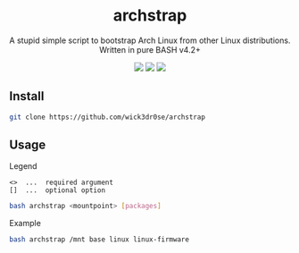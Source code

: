 <div align="center">
<h1>archstrap</h1>
<p>A stupid simple script to bootstrap Arch Linux from other Linux distributions. Written in pure BASH v4.2+</p>
<img src="https://img.shields.io/github/license/wick3dr0se/archstrap?style=flat-square&logo=license">
<img src="https://shields.io/badge/made-with%20%20bash-green?style=flat-square&color=d5c4a1&labelColor=1d2021&logo=gnu-bash">
<img src="./snake.gif">
</div>

## Install
```bash
git clone https://github.com/wick3dr0se/archstrap
```

## Usage
Legend
```
<>  ...  required argument
[]  ...  optional option
```

```bash
bash archstrap <mountpoint> [packages]
```

Example
```bash
bash archstrap /mnt base linux linux-firmware
```
